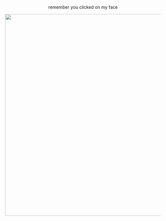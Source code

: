 <p align="center">
 remember you clicked on my face
<br>
 <p align="center">
<img wdth="828" height="651" src="[https://github.com/user-attachments/assets/51d3556f-5e57-49fe-8b4f-446a104f727c](https://files.catbox.moe/t99bs6.png)">
 </p>
